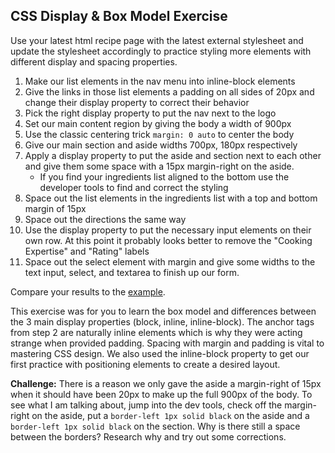 ## CSS Display & Box Model Exercise

Use your latest html recipe page with the latest external stylesheet and update the stylesheet accordingly to practice styling more elements with different display and spacing properties.

1. Make our list elements in the nav menu into inline-block elements
2. Give the links in those list elements a padding on all sides of 20px and change their display property to correct their behavior
3. Pick the right display property to put the nav next to the logo
4. Set our main content region by giving the body a width of 900px
5. Use the classic centering trick `margin: 0 auto` to center the body
6. Give our main section and aside widths 700px, 180px respectively
7. Apply a display property to put the aside and section next to each other and give them some space with a 15px margin-right on the aside.
    - If you find your ingredients list aligned to the bottom use the developer tools to find and correct the styling 
8. Space out the list elements in the ingredients list with a top and bottom margin of 15px
9. Space out the directions the same way
10. Use the display property to put the necessary input elements on their own row. At this point it probably looks better to remove the "Cooking Expertise" and "Rating" labels
11. Space out the select element with margin and give some widths to the text input, select, and textarea to finish up our form.

Compare your results to the [example](../../assets/css_box_model_exerciese.css).

This exercise was for you to learn the box model and differences between the 3 main display properties (block, inline, inline-block). The anchor tags from step 2 are naturally inline elements which is why they were acting strange when provided padding. Spacing with margin and padding is vital to mastering CSS design. We also used the inline-block property to get our first practice with positioning elements to create a desired layout.

**Challenge:** There is a reason we only gave the aside a margin-right of 15px when it should have been 20px to make up the full 900px of the body. To see what I am talking about, jump into the dev tools, check off the margin-right on the aside, put a `border-left 1px solid black` on the aside and a `border-left 1px solid black` on the section. Why is there still a space between the borders? Research why and try out some corrections.


